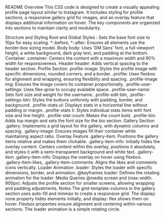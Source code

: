 README
Overview
This CSS code is designed to create a visually appealing profile page layout similar to Instagram. It includes styling for profile sections, a responsive gallery grid for images, and an overlay feature that displays additional information on hover. The key components are organized into sections to maintain clarity and modularity.

Structure and Styling
Root and Global Styles
: Sets the base font size to 10px for easy scaling.
*::before, *::after: Ensures all elements use the border-box sizing model.
Body
body: Uses 'DM Sans' font, a full viewport height, a white background, dark gray text, and padding at the bottom.
Container
.container: Centers the content with a maximum width and 90% width for responsiveness.
Header
header: Adds vertical spacing to the header section.
Profile Section
.profile-image: Styles the profile image with specific dimensions, rounded corners, and a border.
.profile: Uses flexbox for alignment and wrapping, ensuring flexibility and spacing.
.profile-image img: Ensures the image covers its container proportionally.
.profile-user-settings: Uses flex-grow to occupy available space.
.profile-user-name: Sets font size and weight for the username.
.profile-edit-btn, .profile-settings-btn: Styles the buttons uniformly with padding, border, and background.
.profile-stats ul: Displays stats in a horizontal line without padding or margin.
.profile-stats li: Styles individual stats items with font size and line height.
.profile-stat-count: Makes the count bold.
.profile-bio: Adds top margin and sets the font size for the bio section.
Gallery Section
.gallery: Implements a grid layout for the gallery, with dynamic columns and spacing.
.gallery-image: Ensures images fill their container while maintaining aspect ratio.
Overlay Feature
.gallery-item: Positions the gallery items relative and makes them clickable.
.gallery-item-info: Initially hides the overlay content. Centers content within the overlay, positions it absolutely, and styles it with a semi-transparent background and white text.
.gallery-item
.gallery-item-info: Displays the overlay on hover using flexbox.
.gallery-item-likes, .gallery-item-comments: Aligns the likes and comments icons vertically.
Loader Animation
.loader: Styles the loader with specific dimensions, border, and animation.
@keyframes loader: Defines the rotating animation for the loader.
Media Queries
@media screen and (max-width: 900px): Adjusts the profile section for smaller screens, allowing wrapping and padding adjustments.
Notes
The grid-template-columns in the gallery section uses auto-fill and minmax to create a responsive grid.
The display: none property hides elements initially, and display: flex shows them on hover.
Flexbox properties ensure alignment and centering within various sections.
The loader animation is a simple rotating circle.
